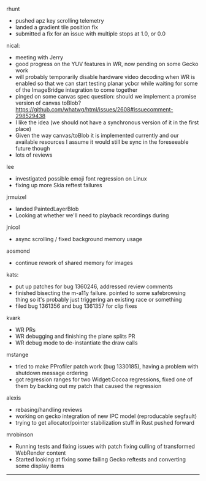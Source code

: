rhunt
* pushed apz key scrolling telemetry
* landed a gradient tile position fix
* submitted a fix for an issue with multiple stops at 1.0, or 0.0



nical:
* meeting with Jerry
* good progress on the YUV features in WR, now pending on some Gecko work
* will probably temporarily disable hardware video decoding when WR is enabled so that we can start testing planar ycbcr while waiting for some of the ImageBridge integration to come together
* pinged on some canvas spec question: should we implement a promise version of canvas toBlob? https://github.com/whatwg/html/issues/2608#issuecomment-298529438
* I like the idea (we should not have a synchronous version of it in the first place)
* Given the way canvas/toBlob it is implemented currently and our available resources I assume it would still be sync in the foreseeable future though
* lots of reviews



lee
* investigated possible emoji font regression on Linux
* fixing up more Skia reftest failures



jrmuizel
* landed PaintedLayerBlob
* Looking at whether we'll need to playback recordings during



jnicol
* async scrolling / fixed background memory usage



aosmond
* continue rework of shared memory for images



kats:
* put up patches for bug 1360246, addressed review comments
* finished bisecting the m-a11y failure. pointed to some safebrowsing thing so it's probably just triggering an existing race or something
* filed bug 1361356 and bug 1361357 for clip fixes



kvark
* WR PRs
* WR debugging and finishing the plane splits PR
* WR debug mode to de-instantiate the draw calls



mstange
* tried to make PProfiler patch work (bug 1330185), having a problem with shutdown message ordering
* got regression ranges for two Widget:Cocoa regressions, fixed one of them by backing out my patch that caused the regression



alexis
* rebasing/handling reviews
* working on gecko integration of new IPC model (reproducable segfault)
* trying to get allocator/pointer stabilization stuff in Rust pushed forward



mrobinson
* Running tests and fixing issues with patch fixing culling of transformed WebRender content
* Started looking at fixing some failing Gecko reftests and converting some display items

________________


